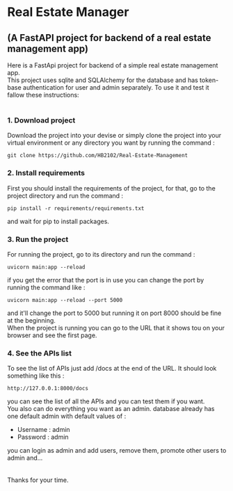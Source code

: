 # Real Estate Manager

## (A FastAPI project for backend of a real estate management app)

Here is a FastApi project for backend of a simple real estate management app.  
This project uses sqlite and SQLAlchemy for the database and has token-base authentication for user and admin
separately.
To use it and test it fallow these instructions:
<br><br>

### 1. Download project

Download the project into your devise or simply clone the project into your virtual environment or any directory
you want by running the
command :

```commandline
git clone https://github.com/HB2102/Real-Estate-Management
```

### 2. Install requirements

First you should install the requirements of the project, for that, go to the project directory and run the command :

```commandline
pip install -r requirements/requirements.txt
```

and wait for pip to install packages.

### 3. Run the project

For running the project, go to its directory and run the command :

```commandline
uvicorn main:app --reload
```

if you get the error that the port is in use you can change the port by running the command like :

```commandline
uvicorn main:app --reload --port 5000
```

and it'll change the port to 5000 but running it on port 8000 should be fine at the beginning.  
When the project is running you can go to the URL that it shows tou on your browser and see the first page.

### 4. See the APIs list

To see the list of APIs just add /docs at the end of the URL. It should look something like this :

```Url
http://127.0.0.1:8000/docs
```

you can see the list of all the APIs and you can test them if you want.  
You also can do everything you want as an admin. database already has one default admin with default values of :

- Username : admin
- Password : admin

you can login as admin and add users, remove them, promote other users to admin and...
<br><br><br>
Thanks for your time.
